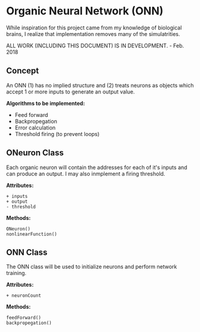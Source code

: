 # Organic Neural Network (ONN)
While inspiration for this project came from my knowledge of biological brains, I realize that implementation removes many of the simulatrities.

ALL WORK (INCLUDING THIS DOCUMENT) IS IN DEVELOPMENT. - Feb. 2018

## Concept
An ONN (1) has no implied structure and (2) treats neurons as objects which accept 1 or more inputs to generate an output value.

**Algorithms to be implemented:**
* Feed forward 
* Backpropegation
* Error calculation
* Threshold firing (to prevent loops)

## ONeuron Class
Each organic neuron will contain the addresses for each of it's inputs and can produce an output. I may also inmplement a firing threshold.

**Attributes:**
```
+ inputs
+ output
- threshold
```
**Methods:**
```
ONeuron()
nonlinearFunction()
```

## ONN Class
The ONN class will be used to initialize neurons and perform network training.

**Attributes:**
```
+ neuronCount
```

**Methods:**
```
feedForward()
backpropegation()
```
